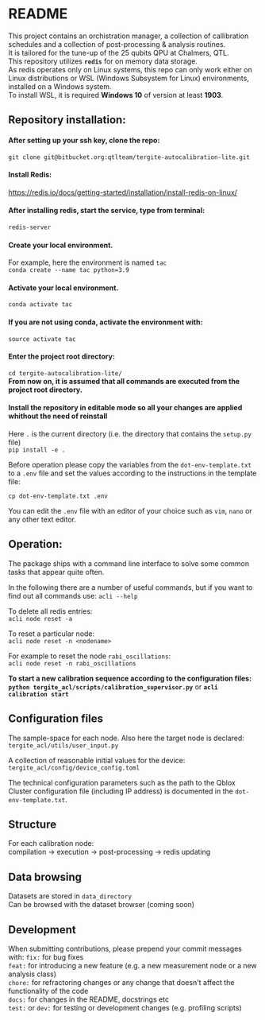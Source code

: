 # README #
This project contains an orchistration manager, a collection of callibration schedules and a collection of post-processing & analysis routines.  
It is tailored for the tune-up of the 25 qubits QPU at Chalmers, QTL.  
This repository utilizes **`redis`** for on memory data storage.  
As redis operates only on Linux systems, this repo can only work either on Linux distributions or WSL (Windows Subsystem for Linux) environments, installed on a Windows system.  
To install WSL, it is required **Windows 10** of version at least **1903**.

## Repository installation: ##
#### After setting up your ssh key, clone the repo:  ####
```git clone git@bitbucket.org:qtlteam/tergite-autocalibration-lite.git```

#### Install Redis: ####
https://redis.io/docs/getting-started/installation/install-redis-on-linux/  

#### After installing redis, start the service, type from terminal: ####
```redis-server```  

#### Create your local environment.   ####
For example, here the environment is named `tac`  
```conda create --name tac python=3.9```  
#### Activate your local environment.   ####
```conda activate tac```

#### If you are not using conda, activate the environment with:   ####
```source activate tac```

#### Enter the project root directory:  ####
```cd tergite-autocalibration-lite/```  
**From now on, it is assumed that all commands are executed from the project root directory.**


#### Install the repository in editable mode so all your changes are applied whithout the need of reinstall ####
Here `.` is the current directory (i.e. the directory that contains the `setup.py` file)  
```pip install -e .```

Before operation please copy the variables from the `dot-env-template.txt` to a `.env` file and set the values according to the instructions in the template file:

```cp dot-env-template.txt .env```

You can edit the `.env` file with an editor of your choice such as `vim`, `nano` or any other text editor.

## Operation: ##
The package ships with a command line interface to solve some common tasks that appear quite often.

In the following there are a number of useful commands, but if you want to find out all commands use:
```acli --help```

To delete all redis entries:  
```acli node reset -a``` 

To reset a particular node:  
```acli node reset -n <nodename>```  

For example to reset the node `rabi_oscillations`:  
```acli node reset -n rabi_oscillations```

**To start a new calibration sequence according to the configuration files:**  
**```python tergite_acl/scripts/calibration_supervisor.py```**
or
**```acli calibration start```**

## Configuration files
The sample-space for each node. Also here the target node is declared:  
`tergite_acl/utils/user_input.py`

A collection of reasonable initial values for the device:  
`tergite_acl/config/device_config.toml`

The technical configuration parameters such as the path to the Qblox Cluster configuration file (including IP address) is documented in the `dot-env-template.txt`.

## Structure ##
For each calibration node:  
compilation -> execution -> post-processing -> redis updating

## Data browsing ##
Datasets are stored in `data_directory`  
Can be browsed with the dataset browser (coming soon)

## Development ##
When submitting  contributions, please prepend your commit messages with:
`fix:` for bug fixes  
`feat:` for introducing a new feature (e.g. a new measurement node or a new analysis class)  
`chore:` for refractoring changes or any change that doesn't affect the functionality of the code  
`docs:` for changes in the README, docstrings etc  
`test:` or `dev:` for testing or development changes (e.g. profiling scripts)  